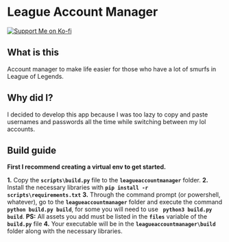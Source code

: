 
# League Account Manager
[![Support Me on Ko-fi](https://i.imgur.com/7Cm07AZ.png)](https://ko-fi.com/siriusbeck)

## What is this
Account manager to make life easier for those who have a lot of smurfs in League of Legends.

## Why did I?
I decided to develop this app because I was too lazy to copy and paste usernames and passwords all the time while switching between my lol accounts.

## Build guide
**First I recommend creating a virtual env to get started.**

**__1.__** Copy the **`scripts\build.py`** file to the **`leagueaccountmanager`** folder.
**2.** Install the necessary libraries with **`pip install -r scripts\requirements.txt`**
**3.** Through the command prompt (or powershell, whatever), go to the **`leagueaccountmanager`** folder and execute the command **`python build.py build`**, for some you will need to use **` python3 build.py build`**.
**PS:** All assets you add must be listed in the **`files`** variable of the **`build.py`** file
**4.** Your executable will be in the **`leagueaccountmanager\build`** folder along with the necessary libraries.